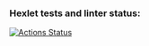 ### Hexlet tests and linter status:
[![Actions Status](https://github.com/matveevsa/python-project-lvl1/workflows/hexlet-check/badge.svg)](https://github.com/matveevsa/python-project-lvl1/actions)